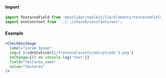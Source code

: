 #### Import

```js static
import TextareaField from '@esolidar/toolkit/lib/elements/textareaField';
import envConstant from '../../shared/constants/env';
```

#### Example

```jsx
<CheckboxImage
  label="Lorem Ipsum"
  img={`${cdnStaticUrl}/frontend/assets/ods/pt/ods-1.png`}
  onChange={() => console.log('test')}
  field="Textarea_name"
  value="Textarea"
/>
```
